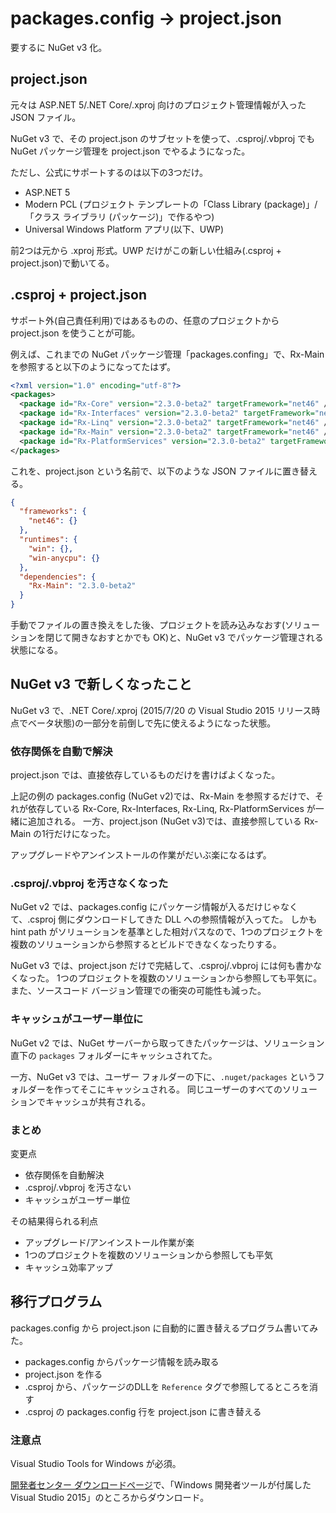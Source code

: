 ﻿# packages.config → project.json

要するに NuGet v3 化。

## project.json

元々は ASP.NET 5/.NET Core/.xproj 向けのプロジェクト管理情報が入った JSON ファイル。

NuGet v3 で、その project.json のサブセットを使って、.csproj/.vbproj でも NuGet パッケージ管理を project.json でやるようになった。

ただし、公式にサポートするのは以下の3つだけ。

- ASP.NET 5
- Modern PCL (プロジェクト テンプレートの「Class Library (package)」/「クラス ライブラリ (パッケージ)」で作るやつ)
- Universal Windows Platform アプリ(以下、UWP)

前2つは元から .xproj 形式。UWP だけがこの新しい仕組み(.csproj + project.json)で動いてる。

## .csproj + project.json

サポート外(自己責任利用)ではあるものの、任意のプロジェクトから project.json を使うことが可能。

例えば、これまでの NuGet パッケージ管理「packages.confing」で、Rx-Main を参照すると以下のようになってたはず。

```xml
<?xml version="1.0" encoding="utf-8"?>
<packages>
  <package id="Rx-Core" version="2.3.0-beta2" targetFramework="net46" />
  <package id="Rx-Interfaces" version="2.3.0-beta2" targetFramework="net46" />
  <package id="Rx-Linq" version="2.3.0-beta2" targetFramework="net46" />
  <package id="Rx-Main" version="2.3.0-beta2" targetFramework="net46" />
  <package id="Rx-PlatformServices" version="2.3.0-beta2" targetFramework="net46" />
</packages>
```

これを、project.json という名前で、以下のような JSON ファイルに置き替える。

```json
{
  "frameworks": {
    "net46": {}
  },
  "runtimes": {
    "win": {},
    "win-anycpu": {}
  },
  "dependencies": {
    "Rx-Main": "2.3.0-beta2"
  }
}
```

手動でファイルの置き換えをした後、プロジェクトを読み込みなおす(ソリューションを閉じて開きなおすとかでも OK)と、NuGet v3 でパッケージ管理される状態になる。

## NuGet v3 で新しくなったこと

NuGet v3 で、.NET Core/.xproj (2015/7/20 の Visual Studio 2015 リリース時点でベータ状態)の一部分を前倒しで先に使えるようになった状態。

### 依存関係を自動で解決

project.json では、直接依存しているものだけを書けばよくなった。

上記の例の packages.config (NuGet v2)では、Rx-Main を参照するだけで、それが依存している Rx-Core, Rx-Interfaces, Rx-Linq, Rx-PlatformServices が一緒に追加される。
一方、project.json (NuGet v3)では、直接参照している Rx-Main の1行だけになった。

アップグレードやアンインストールの作業がだいぶ楽になるはず。

### .csproj/.vbproj を汚さなくなった

NuGet v2 では、packages.config にパッケージ情報が入るだけじゃなくて、.csproj 側にダウンロードしてきた DLL への参照情報が入ってた。
しかも hint path がソリューションを基準とした相対パスなので、1つのプロジェクトを複数のソリューションから参照するとビルドできなくなったりする。

NuGet v3 では、project.json だけで完結して、.csproj/.vbproj には何も書かなくなった。
1つのプロジェクトを複数のソリューションから参照しても平気に。
また、ソースコード バージョン管理での衝突の可能性も減った。

### キャッシュがユーザー単位に

NuGet v2 では、NuGet サーバーから取ってきたパッケージは、ソリューション直下の `packages` フォルダーにキャッシュされてた。

一方、NuGet v3 では、ユーザー フォルダーの下に、`.nuget/packages` というフォルダーを作ってそこにキャッシュされる。
同じユーザーのすべてのソリューションでキャッシュが共有される。

### まとめ

変更点

- 依存関係を自動解決
- .csproj/.vbproj を汚さない
- キャッシュがユーザー単位

その結果得られる利点

- アップグレード/アンインストール作業が楽
- 1つのプロジェクトを複数のソリューションから参照しても平気
- キャッシュ効率アップ

## 移行プログラム

packages.config から project.json に自動的に置き替えるプログラム書いてみた。

- packages.config からパッケージ情報を読み取る
- project.json を作る
- .csproj から、パッケージのDLLを `Reference` タグで参照してるところを消す
- .csproj の packages.config 行を project.json に書き替える

### 注意点

Visual Studio Tools for Windows が必須。

[開発者センター ダウンロードページ](https://dev.windows.com/ja-jp/downloads)で、「Windows 開発者ツールが付属した Visual Studio 2015」のところからダウンロード。
